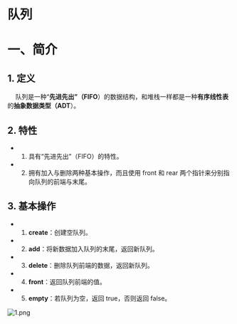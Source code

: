 # 队列
# 一、简介
## 1. 定义
&#8195; 队列是一种“**先进先出”（FIFO**）的数据结构，和堆栈一样都是一种**有序线性表**的**抽象数据类型（ADT**）。

## 2. 特性
* 1. 具有“先进先出”（FIFO）的特性。
* 2. 拥有加入与删除两种基本操作，而且使用 front 和 rear 两个指针来分别指向队列的前端与末尾。

## 3. 基本操作
* 1. **create**：创建空队列。
* 2. **add**：将新数据加入队列的末尾，返回新队列。
* 3. **delete**：删除队列前端的数据，返回新队列。
* 4. **front**：返回队列前端的值。
* 5. **empty**：若队列为空，返回 true，否则返回 false。

![1.png](https://upload-images.jianshu.io/upload_images/16911112-a1918df8c238cb2b.png?imageMogr2/auto-orient/strip%7CimageView2/2/w/1240)





